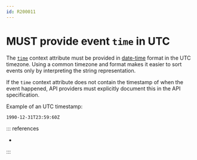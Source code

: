 ```yaml
---
id: R200011
---
```


# MUST provide event `time` in UTC

The [`time`](https://github.com/cloudevents/spec/blob/v1.0.2/cloudevents/spec.md#time) context attribute must be provided in [date-time](https://datatracker.ietf.org/doc/html/rfc3339#section-5.6) format in the UTC timezone. Using a common timezone and format makes it easier to sort events only by interpreting the string representation.

If the `time` context attribute does not contain the timestamp of when the event happened, API providers must explicitly document this in the API specification.

Example of an UTC timestamp:

```text
1990-12-31T23:59:60Z
```

::: references

- [](@guidelines/r100072)

:::
